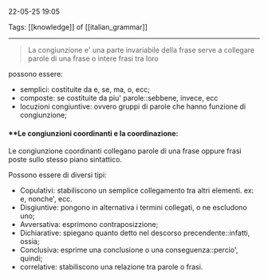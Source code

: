 22-05-25 19:05

Tags: [[knowledge]] of [[italian_grammar]]

---

>La congiunzione e' una parte invariabile della frase serve a collegare parole di una frase o intere frasi tra loro

possono essere: 

- semplici: costituite da e, se, ma, o, ecc;
- composte: se costituite da piu' parole::sebbene, invece, ecc
- locuzioni congiuntive: ovvero gruppi di parole che hanno funzione di congiunzione;

#### **Le congiunzioni coordinanti e la coordinazione:

Le congiunzione coordinanti collegano parole di una frase oppure frasi poste sullo stesso piano sintattico.

Possono essere di diversi tipi:

- Copulativi: stabiliscono un semplice collegamento tra altri elementi.
	ex: e, nonche', ecc.
- Disgiuntive: pongono in alternativa i termini collegati, o ne escludono uno;
- Avversativa: esprimono contraposizzione;
- Dichiarative: spiegano quanto detto nel descorso precendente::infatti,  ossia;
- Conclusiva: esprime una conclusione o una conseguenza::percio', quindi;
- correlative: stabiliscono una relazione tra parole o frasi.


